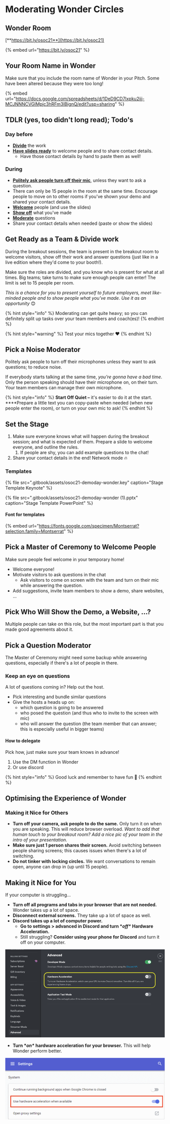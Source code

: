 # Moderating Wonder Circles

## Wonder Room

[**https://bit.ly/osoc21**](https://bit.ly/osoc21)

{% embed url="https://bit.ly/osoc21" %}

## Your Room Name in Wonder

Make sure that you include the room name of Wonder in your Pitch. Some have been altered because they were too long!

{% embed url="https://docs.google.com/spreadsheets/d/1DeD9CD7lxpku2ijj-MCJNNNCVGIMpjc3hRFm3IBignQ/edit?usp=sharing" %}

## TDLR \(yes, too didn't long read\); Todo's

### Day before

* [**Divide**](moderating-wonder-circles.md#get-ready-as-a-team-and-divide-work) the work
* [**Have slides ready**](moderating-wonder-circles.md#set-the-stage) to welcome people and to share contact details.
  * Have those contact details by hand to paste them as well!

### During

* [**Politely ask people turn off their mic**](moderating-wonder-circles.md#pick-a-noise-moderator), unless they want to ask a question.
* There can only be 15 people in the room at the same time. Encourage people to move on to other rooms if you've shown your demo and shared your contact details.
* [**Welcome**](moderating-wonder-circles.md#pick-a-master-of-ceremony-to-welcome-people) people \(and use the slides\)
* [**Show off**](moderating-wonder-circles.md#pick-who-will-show-the-demo-a-website) what you've made
* [**Moderate**](moderating-wonder-circles.md#pick-a-question-moderator) questions
* Share your contact details when needed \(paste or show the slides\)

## Get Ready as a Team & Divide work

During the breakout sessions, the team is present in the breakout room to welcome visitors, show off their work and answer questions \(just like in a live edition where they'd come to your booth!\).  
  
Make sure the roles are divided, and you know who is present for what at all times. Big teams; take turns to make sure enough people can enter! The limit is set to 15 people per room.

_This is a chance for you to present yourself to future employers, meet like-minded people and to show people what you've made. Use it as an opportunity_ 😊

{% hint style="info" %}
Moderating can get quite heavy; so you can definitely split up tasks over your team members and coach\(es\)!
{% endhint %}

{% hint style="warning" %}
Test your mics together ❤️
{% endhint %}

## Pick a Noise Moderator

Politely ask people to turn off their microphones unless they want to ask questions; to reduce noise.

If everybody starts talking at the same time, _you're gonna have a bad time_. Only the person speaking should have their microphone on, on their turn. Your team members can manage their own microphone.

{% hint style="info" %}
**Start Off Quiet –** it's easier to do it at the start.  
****Prepare a little text you can copy-paste when needed \(when new people enter the room\), or turn on your own mic to ask!
{% endhint %}

## Set the Stage

1. Make sure everyone knows what will happen during the breakout session; and what is expected of them. Prepare a slide to welcome everyone, and outline the rules.
   1. If people are shy, you can add example questions to the chat!
2. Share your contact details in the end! Network mode 🔥

### Templates

{% file src=".gitbook/assets/osoc21-demoday-wonder.key" caption="Stage Template Keynote" %}

{% file src=".gitbook/assets/osoc21-demoday-wonder \(1\).pptx" caption="Stage Template PowerPoint" %}

#### Font for templates

{% embed url="https://fonts.google.com/specimen/Montserrat?selection.family=Montserrat" %}

## Pick a Master of Ceremony to Welcome People

Make sure people feel welcome in your temporary home!

* Welcome everyone!
* Motivate visitors to ask questions in the chat
  * Ask visitors to come on screen with the team and turn on their mic while answering the question.
* Add suggestions, invite team members to show a demo, share websites, ...

## Pick Who Will Show the Demo, a Website, ...?

Multiple people can take on this role, but the most important part is that you made good agreements about it.

## Pick a Question Moderator

The Master of Ceremony might need some backup while answering questions, especially if there's a lot of people in there.

### Keep an eye on questions

A lot of questions coming in? Help out the host.

* Pick interesting and bundle similar questions
* Give the hosts a heads up on:
  * which question is going to be answered
  * who posed the question \(and thus who to invite to the screen with mic\)
  * who will answer the question \(the team member that can answer; this is especially useful in bigger teams\)

#### How to delegate

Pick how, just make sure your team knows in advance!

1. Use the DM function in Wonder
2. Or use discord

{% hint style="info" %}
Good luck and remember to have fun 🤩
{% endhint %}

## Optimising the Experience of Wonder

### Making it Nice for Others

* **Turn off your camera, ask people to do the same.** Only turn it on when you are speaking. This will reduce browser overload. _Want to add that human touch to your breakout room? Add a nice pic of your team in the intro of your presentation._ 
* **Make sure just 1 person shares their screen.** Avoid switching between people sharing screens; this causes issues when there's a lot of switching. 
* **Do not tinker with locking circles.** We want conversations to remain open, anyone can drop in \(up until 15 people\).

## Making it Nice for You

If your computer is struggling...

* **Turn off all programs and tabs in your browser that are not needed.** Wonder takes up a lot of space.
* **Disconnect external screens.** They take up a lot of space as well.
* **Discord takes up a lot of computer power.**
  * **Go to settings &gt; advanced in Discord and turn \***_**off\***_ **Hardware Acceleration.**
  * Still struggling? **Consider using your phone for Discord** and turn it off on your computer.

![Where to turn \*off\* Hardware Acceleration in Discord](.gitbook/assets/screenshot-2021-07-28-at-17.08.26.png)

* **Turn \***_**on\***_ **hardware acceleration for your browser.** This will help Wonder perform better.

![Turn \*on\* hardware acceleration in your browser.](.gitbook/assets/screenshot-2021-07-28-at-17.15.png)

